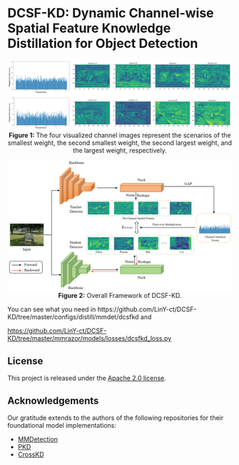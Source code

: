 # DCSF-KD: Dynamic Channel-wise Spatial Feature Knowledge Distillation for Object Detection



<p align="center" id="fig-workflow">
    <img src="resources/vischannel.png" width="1000"> 
    <br>
    <strong>Figure 1:</strong> The four visualized channel images represent the scenarios of the smallest weight, the second smallest weight, the second largest weight, and the largest weight, respectively.
</p>

<p align="center" id="fig-workflow">
    <img src="resources/DCSF-KD.png" width="1000"> 
    <br>
    <strong>Figure 2:</strong> Overall Framework of DCSF-KD.
</p>
You can see what you need in https://github.com/LinY-ct/DCSF-KD/tree/master/configs/distill/mmdet/dcsfkd and  

https://github.com/LinY-ct/DCSF-KD/tree/master/mmrazor/models/losses/dcsfkd_loss.py 

## License

This project is released under the [Apache 2.0 license](https://github.com/LinY-ct/DCSF-KD/blob/main/LICENSE).

## Acknowledgements

Our gratitude extends to the authors of the following repositories for their foundational model implementations:

- [MMDetection](https://github.com/open-mmlab/mmdetection)
- [PKD](https://github.com/open-mmlab/mmrazor)
- [CrossKD](https://github.com/jbwang1997/CrossKD)



